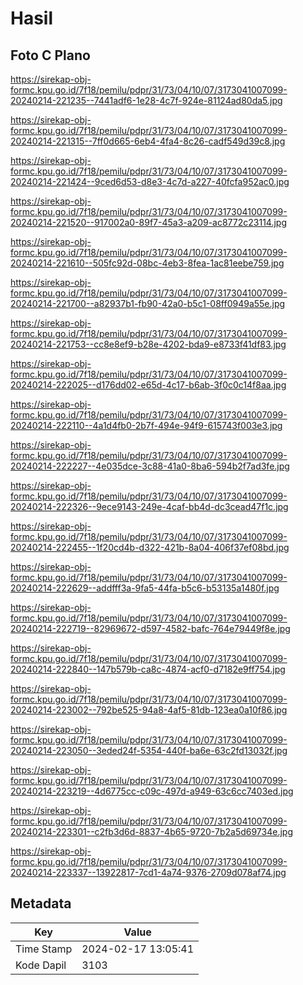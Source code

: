 # Hasil

## Foto C Plano

https://sirekap-obj-formc.kpu.go.id/7f18/pemilu/pdpr/31/73/04/10/07/3173041007099-20240214-221235--7441adf6-1e28-4c7f-924e-81124ad80da5.jpg

https://sirekap-obj-formc.kpu.go.id/7f18/pemilu/pdpr/31/73/04/10/07/3173041007099-20240214-221315--7ff0d665-6eb4-4fa4-8c26-cadf549d39c8.jpg

https://sirekap-obj-formc.kpu.go.id/7f18/pemilu/pdpr/31/73/04/10/07/3173041007099-20240214-221424--9ced6d53-d8e3-4c7d-a227-40fcfa952ac0.jpg

https://sirekap-obj-formc.kpu.go.id/7f18/pemilu/pdpr/31/73/04/10/07/3173041007099-20240214-221520--917002a0-89f7-45a3-a209-ac8772c23114.jpg

https://sirekap-obj-formc.kpu.go.id/7f18/pemilu/pdpr/31/73/04/10/07/3173041007099-20240214-221610--505fc92d-08bc-4eb3-8fea-1ac81eebe759.jpg

https://sirekap-obj-formc.kpu.go.id/7f18/pemilu/pdpr/31/73/04/10/07/3173041007099-20240214-221700--a82937b1-fb90-42a0-b5c1-08ff0949a55e.jpg

https://sirekap-obj-formc.kpu.go.id/7f18/pemilu/pdpr/31/73/04/10/07/3173041007099-20240214-221753--cc8e8ef9-b28e-4202-bda9-e8733f41df83.jpg

https://sirekap-obj-formc.kpu.go.id/7f18/pemilu/pdpr/31/73/04/10/07/3173041007099-20240214-222025--d176dd02-e65d-4c17-b6ab-3f0c0c14f8aa.jpg

https://sirekap-obj-formc.kpu.go.id/7f18/pemilu/pdpr/31/73/04/10/07/3173041007099-20240214-222110--4a1d4fb0-2b7f-494e-94f9-615743f003e3.jpg

https://sirekap-obj-formc.kpu.go.id/7f18/pemilu/pdpr/31/73/04/10/07/3173041007099-20240214-222227--4e035dce-3c88-41a0-8ba6-594b2f7ad3fe.jpg

https://sirekap-obj-formc.kpu.go.id/7f18/pemilu/pdpr/31/73/04/10/07/3173041007099-20240214-222326--9ece9143-249e-4caf-bb4d-dc3cead47f1c.jpg

https://sirekap-obj-formc.kpu.go.id/7f18/pemilu/pdpr/31/73/04/10/07/3173041007099-20240214-222455--1f20cd4b-d322-421b-8a04-406f37ef08bd.jpg

https://sirekap-obj-formc.kpu.go.id/7f18/pemilu/pdpr/31/73/04/10/07/3173041007099-20240214-222629--addfff3a-9fa5-44fa-b5c6-b53135a1480f.jpg

https://sirekap-obj-formc.kpu.go.id/7f18/pemilu/pdpr/31/73/04/10/07/3173041007099-20240214-222719--82969672-d597-4582-bafc-764e79449f8e.jpg

https://sirekap-obj-formc.kpu.go.id/7f18/pemilu/pdpr/31/73/04/10/07/3173041007099-20240214-222840--147b579b-ca8c-4874-acf0-d7182e9ff754.jpg

https://sirekap-obj-formc.kpu.go.id/7f18/pemilu/pdpr/31/73/04/10/07/3173041007099-20240214-223002--792be525-94a8-4af5-81db-123ea0a10f86.jpg

https://sirekap-obj-formc.kpu.go.id/7f18/pemilu/pdpr/31/73/04/10/07/3173041007099-20240214-223050--3eded24f-5354-440f-ba6e-63c2fd13032f.jpg

https://sirekap-obj-formc.kpu.go.id/7f18/pemilu/pdpr/31/73/04/10/07/3173041007099-20240214-223219--4d6775cc-c09c-497d-a949-63c6cc7403ed.jpg

https://sirekap-obj-formc.kpu.go.id/7f18/pemilu/pdpr/31/73/04/10/07/3173041007099-20240214-223301--c2fb3d6d-8837-4b65-9720-7b2a5d69734e.jpg

https://sirekap-obj-formc.kpu.go.id/7f18/pemilu/pdpr/31/73/04/10/07/3173041007099-20240214-223337--13922817-7cd1-4a74-9376-2709d078af74.jpg


## Metadata

| Key        | Value               |
| ---------- | ------------------- |
| Time Stamp | 2024-02-17 13:05:41 |
| Kode Dapil | 3103                |



